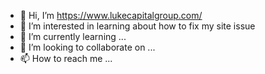 - 👋 Hi, I’m 
https://www.lukecapitalgroup.com/
- 👀 I’m interested in learning about how to fix my site issue 
- 🌱 I’m currently learning ...
- 💞️ I’m looking to collaborate on ...
- 📫 How to reach me ...

<!---
Lukecapitalgroup/Lukecapitalgroup is a ✨ special ✨ repository for learning and fixing the issue in property managemnt website because its `README.md` (this file) appears on your GitHub profile.
You can click the Preview link to take a look at your changes.
--->
